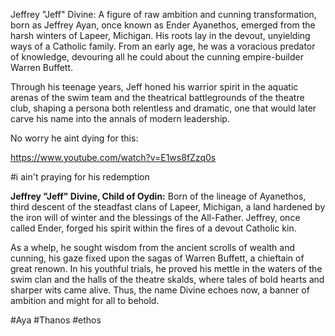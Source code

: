 
Jeffrey "Jeff" Divine: A figure of raw ambition and cunning transformation, born as Jeffrey Ayan, once known as Ender Ayanethos, emerged from the harsh winters of Lapeer, Michigan. His roots lay in the devout, unyielding ways of a Catholic family. From an early age, he was a voracious predator of knowledge, devouring all he could about the cunning empire-builder Warren Buffett.

Through his teenage years, Jeff honed his warrior spirit in the aquatic arenas of the swim team and the theatrical battlegrounds of the theatre club, shaping a persona both relentless and dramatic, one that would later carve his name into the annals of modern leadership.


No worry he aint dying for this:

<https://www.youtube.com/watch?v=E1ws8fZzq0s>

#i ain't praying for his redemption



**Jeffrey "Jeff" Divine, Child of Oydin:** Born of the lineage of Ayanethos, third descent of the steadfast clans of Lapeer, Michigan, a land hardened by the iron will of winter and the blessings of the All-Father. Jeffrey, once called Ender, forged his spirit within the fires of a devout Catholic kin. 

As a whelp, he sought wisdom from the ancient scrolls of wealth and cunning, his gaze fixed upon the sagas of Warren Buffett, a chieftain of great renown. In his youthful trials, he proved his mettle in the waters of the swim clan and the halls of the theatre skalds, where tales of bold hearts and sharper wits came alive. Thus, the name Divine echoes now, a banner of ambition and might for all to behold.
 
#Aya
#Thanos
#ethos
